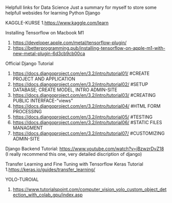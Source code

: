 Helpfull links for Data Science
Just a summary for myself to store some helpfull websides for learning  Python Django


KAGGLE-KURSE
1.https://www.kaggle.com/learn

Installing Tensorflow on Macbook M1
1. https://developer.apple.com/metal/tensorflow-plugin/
2. https://betterprogramming.pub/installing-tensorflow-on-apple-m1-with-new-metal-plugin-6d3cb9cb00ca

Official Django Tutorial
1. https://docs.djangoproject.com/en/3.2/intro/tutorial01/ #CREATE PROJECT AND APPLICATION
2. https://docs.djangoproject.com/en/3.2/intro/tutorial02/ #SETUP DATABASE; CREATE MODEL, INTRO ADMIN-SITE
3. https://docs.djangoproject.com/en/3.2/intro/tutorial03/ #CREATING PUBLIC INTERFACE-"views"
4. https://docs.djangoproject.com/en/3.2/intro/tutorial04/ #HTML FORM PROCESSING
5. https://docs.djangoproject.com/en/3.2/intro/tutorial05/ #TESTING
6. https://docs.djangoproject.com/en/3.2/intro/tutorial06/ #STATIC FILES MANAGMENT
7. https://docs.djangoproject.com/en/3.2/intro/tutorial07/ #CUSTOMIZING ADMIN-SITE

Django Backend Tutorial:
https://www.youtube.com/watch?v=jBzwzrDvZ18 (I really recommend this one, very detailed discription of django)

Transfer Learning and Fine Tuning with Tensorflow Keras Tutorial
1.https://keras.io/guides/transfer_learning/

YOLO-TUROIAL 
1. https://www.tutorialspoint.com/computer_vision_yolo_custom_object_detection_with_colab_gpu/index.asp
